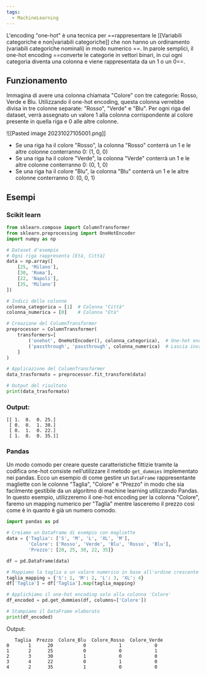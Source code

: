 ```yaml
---
tags:
  - MachineLearning
---
```

L'encoding "one-hot" è una tecnica per ==rappresentare le [[Variabili categoriche e non|variabili categoriche]] che non hanno un ordinamento (variabili categoriche nominali) in modo numerico ==.
In parole semplici, il one-hot encoding ==converte le categorie in vettori binari, in cui ogni categoria diventa una colonna e viene rappresentata da un 1 o un 0==.

## Funzionamento

Immagina di avere una colonna chiamata "Colore" con tre categorie: Rosso, Verde e Blu. Utilizzando il one-hot encoding, questa colonna verrebbe divisa in tre colonne separate: "Rosso", "Verde" e "Blu". Per ogni riga del dataset, verrà assegnato un valore 1 alla colonna corrispondente al colore presente in quella riga e 0 alle altre colonne.

![[Pasted image 20231027105001.png]]

- Se una riga ha il colore "Rosso", la colonna "Rosso" conterrà un 1 e le altre colonne conterranno 0: (1, 0, 0)
- Se una riga ha il colore "Verde", la colonna "Verde" conterrà un 1 e le altre colonne conterranno 0: (0, 1, 0)
- Se una riga ha il colore "Blu", la colonna "Blu" conterrà un 1 e le altre colonne conterranno 0: (0, 0, 1)

## Esempi

### Scikit learn

```python
from sklearn.compose import ColumnTransformer
from sklearn.preprocessing import OneHotEncoder
import numpy as np

# Dataset d'esempio
# Ogni riga rappresenta [Età, Città]
data = np.array([
    [25, 'Milano'],
    [30, 'Roma'],
    [22, 'Napoli'],
    [35, 'Milano']
])

# Indici delle colonne
colonna_categorica = [1]  # Colonna "Città"
colonna_numerica = [0]    # Colonna "Età"

# Creazione del ColumnTransformer
preprocessor = ColumnTransformer(
    transformers=[
        ('onehot', OneHotEncoder(), colonna_categorica),  # One-hot encoding per "Città"
        ('passthrough', 'passthrough', colonna_numerica)  # Lascia invariata "Età"
    ]
)

# Applicazione del ColumnTransformer
data_trasformato = preprocessor.fit_transform(data)

# Output del risultato
print(data_trasformato)
```

### Output:

```plaintext
[[ 1.  0.  0. 25.]
 [ 0.  0.  1. 30.]
 [ 0.  1.  0. 22.]
 [ 1.  0.  0. 35.]]
```

### Pandas

Un modo comodo per creare queste caratteristiche fittizie tramite la codifica one-hot consiste nell’utilizzare il metodo `get_dummies` implementato nei pandas.
Ecco un esempio di come gestire un `DataFrame` rappresentante magliette con le colonne "Taglia", "Colore" e "Prezzo" in modo che sia facilmente gestibile da un algoritmo di machine learning utilizzando Pandas.
In questo esempio, utilizzeremo il one-hot encoding per la colonna "Colore", faremo un mapping numerico per "Taglia" mentre lasceremo il prezzo così come è in quanto è già un numero comodo.

```python
import pandas as pd

# Creiamo un DataFrame di esempio con magliette
data = {'Taglia': ['S', 'M', 'L', 'XL', 'M'],
        'Colore': ['Rosso', 'Verde', 'Blu', 'Rosso', 'Blu'],
        'Prezzo': [20, 25, 30, 22, 35]}

df = pd.DataFrame(data)

# Mappiamo la taglia a un valore numerico in base all'ordine crescente
taglia_mapping = {'S': 1, 'M': 2, 'L': 3, 'XL': 4}
df['Taglia'] = df['Taglia'].map(taglia_mapping)

# Applichiamo il one-hot encoding solo alla colonna 'Colore'
df_encoded = pd.get_dummies(df, columns=['Colore'])

# Stampiamo il DataFrame elaborato
print(df_encoded)
```

Output:
```
   Taglia  Prezzo  Colore_Blu  Colore_Rosso  Colore_Verde
0       1      20           0            1            0
1       2      25           0            0            1
2       3      30           1            0            0
3       4      22           0            1            0
4       2      35           1            0            0
```
